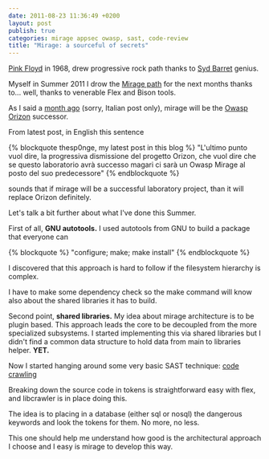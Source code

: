 ```yaml
---
date: 2011-08-23 11:36:49 +0200
layout: post
publish: true
categories: mirage appsec owasp, sast, code-review
title: "Mirage: a sourceful of secrets"
---
```


[Pink Floyd](http://en.wikipedia.org/wiki/A_Saucerful_of_Secrets)
in 1968, drew progressive rock path thanks to [Syd Barret](http://en.wikipedia.org/wiki/Syd_Barrett)
genius.

Myself in Summer 2011 I drow the [Mirage path](https://github.com/thesp0nge/mirage/commit/d6c4b731bb544378273938d9aa706a0794cb734c)
for the next months thanks to... well, thanks to venerable Flex and Bison
tools.

As I said a [month ago](http://thesp0nge.com/2011/07/27/progetti_estivi_e_considerazioni_sparse.html)
(sorry, Italian post only), mirage will be the [Owasp Orizon](https://www.owasp.org/index.php/Category:OWASP_Orizon_Project)
successor.

From latest post, in English this sentence

{% blockquote thesp0nge, my latest post in this blog %}
"L'ultimo punto vuol dire, la progressiva dismissione del progetto Orizon,
che vuol dire che se questo laboratorio avrà successo magari ci sarà un
Owasp Mirage al posto del suo predecessore"
{% endblockquote %}

sounds that if mirage will be a successful laboratory project, than it will
replace Orizon definitely.

Let's talk a bit further about what I've done this Summer.

First of all, **GNU autotools.**
I used autotools from GNU to build a package that everyone can 

{% blockquote %}
  "configure; make; make install"
{% endblockquote %}

I discovered that this approach is hard to follow if the filesystem hierarchy
is complex.

I have to make some dependency check so the make command will know also about
the shared libraries it has to build.

Second point, **shared libraries.**
My idea about mirage architecture is to be plugin based. This approach leads
the core to be decoupled from the more specialized subsystems. I started
implementing this via shared libraries but I didn't find a common data
structure to hold data from main to libraries helper. **YET.**

Now I started hanging around some very basic SAST technique: [code crawling](https://www.owasp.org/index.php/Crawling_Code)

Breaking down the source code in tokens is straightforward easy with flex,
and libcrawler is in place doing this.

The idea is to placing in a database (either sql or nosql) the dangerous
keywords and look the tokens for them. No more, no less.

This one should help me understand how good is the architectural approach I
choose and I easy is mirage to develop this way.

